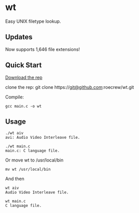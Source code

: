 # wt
Easy UNIX filetype lookup.

## Updates

Now supports 1,646 file extensions!

## Quick Start

[Download the rep](https://github.com/roecrew/wt/archive/master.zip)

clone the rep: git clone ht&#8203;tps://git@github.com:roecrew/wt.git

Compile:

    gcc main.c -o wt

## Usage

    ./wt aiv
    avi: Audio Video Interleave file.
    
    ./wt main.c
    main.c: C language file.

Or move wt to /usr/local/bin

    mv wt /usr/local/bin
    
And then

    wt aiv
    Audio Video Interleave file.
    
    wt main.c
    C language file.
